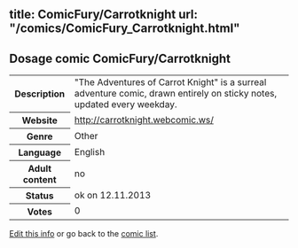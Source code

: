 title: ComicFury/Carrotknight
url: "/comics/ComicFury_Carrotknight.html"
---
Dosage comic ComicFury/Carrotknight
-----------------------------------------

<p id="msg"></p>
<script type="text/javascript">
if (window.location.search === '?edit_info_mail=sent_ok') {
  var elem = document.getElementById("msg");
  elem.innerHTML = 'Edited information sucessfully sent for review, which is usually done daily. Thanks!';
  elem.className = 'ok';
}
</script>
<table class="comicinfo">
<tr>
<th>Description</th><td>&quot;The Adventures of Carrot Knight&quot; is a surreal adventure comic, drawn entirely on sticky notes, updated every weekday.</td>
</tr>
<tr>
<th>Website</th><td><a href="http://carrotknight.webcomic.ws/">http://carrotknight.webcomic.ws/</a></td>
</tr>
<tr>
<th>Genre</th><td>Other</td>
</tr>
<tr>
<th>Language</th><td>English</td>
</tr>
<tr>
<th>Adult content</th><td>no</td>
</tr>
<tr>
<th>Status</th><td>ok on 12.11.2013</td>
</tr>
<tr>
<th>Votes</th><td>0</td>
</tr>
</table>

[Edit this info](ComicFury_Carrotknight_edit.html) or go back to the [comic list](../comic-index.html).
